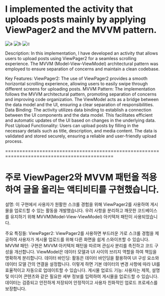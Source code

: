 # I implemented the activity that uploads posts mainly by applying ViewPager2 and the MVVM pattern.
![a](https://github.com/SeLino98/android_java_techZIP/assets/42768156/21e14e9e-4fbd-4c63-9c31-28646ac2db49)
![b](https://github.com/SeLino98/android_java_techZIP/assets/42768156/b21c97f0-7435-4fec-8ee3-5cd73a13ef6d)
![c](https://github.com/SeLino98/android_java_techZIP/assets/42768156/7b5219a1-a9a3-4895-ac05-30b139d7a2b7)

Description:
In this implementation, I have developed an activity that allows users to upload posts using ViewPager2 for a seamless scrolling experience. The MVVM (Model-View-ViewModel) architectural pattern was employed to ensure separation of concerns and maintain a clean codebase.

Key Features:
ViewPager2: The use of ViewPager2 provides a smooth horizontal scrolling experience, allowing users to easily swipe through different screens for uploading posts.
MVVM Pattern: The implementation follows the MVVM architectural pattern, promoting separation of concerns and improving code organization. The ViewModel acts as a bridge between the data model and the UI, ensuring a clear separation of responsibilities.
Data Binding: The activity utilizes data binding to establish a connection between the UI components and the data model. This facilitates efficient and automatic updates of the UI based on changes in the underlying data.
Post Upload Functionality: Users can upload posts by filling in the necessary details such as title, description, and media content. The data is validated and stored securely, ensuring a reliable and user-friendly upload process.

============================================================================================
# 주로 ViewPager2와 MVVM 패턴을 적용하여 글을 올리는 액티비티를 구현했습니다.


설명:
이 구현에서 사용자가 원활한 스크롤 경험을 위해 ViewPager2를 사용하여 게시물을 업로드할 수 있는 활동을 개발했습니다. 우려 사항을 분리하고 깨끗한 코드베이스를 유지하기 위해 MVVM(Model-View-ViewModel) 아키텍처 패턴이 사용되었습니다.


주요 특징들:
ViewPager2: ViewPager2를 사용하면 부드러운 가로 스크롤 경험을 제공하여 사용자가 게시물 업로드를 위해 다른 화면을 쉽게 스와이프할 수 있습니다.
MVVM 패턴: 구현은 MVVM 아키텍처 패턴을 따르며 관심사 분리를 촉진하고 코드 구성을 개선합니다. ViewModel은 데이터 모델과 UI 사이의 브리지 역할을 하여 책임을 명확하게 분리합니다.
데이터 바인딩: 활동은 데이터 바인딩을 활용하여 UI 구성 요소와 데이터 모델 간의 연결을 설정합니다. 이렇게 하면 기본 데이터의 변경 사항에 따라 UI를 효율적이고 자동으로 업데이트할 수 있습니다.
게시물 업로드 기능: 사용자는 제목, 설명 및 미디어 콘텐츠와 같은 필요한 세부 정보를 입력하여 게시물을 업로드할 수 있습니다. 데이터는 검증되고 안전하게 저장되어 안정적이고 사용자 친화적인 업로드 프로세스를 보장합니다.
